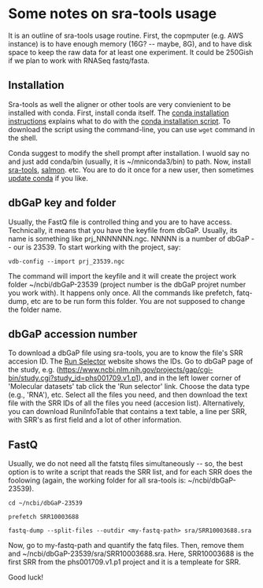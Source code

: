 # Some notes on sra-tools usage
It is an outline of sra-tools usage routine. First, the copmputer (e.g. AWS instance) is to have enough memory (16G? -- maybe, 8G), and to have disk space to keep the raw data for at least one experiment. It could be 250Gish if we plan to work with RNASeq fastq/fasta.

## Installation
Sra-tools as well the aligner or other tools are very convienient to be installed with conda. First, install conda itself. 
The [conda installation instructions](https://docs.conda.io/projects/conda/en/latest/user-guide/install/linux.html) explains what to do with the [conda installation script](https://docs.conda.io/en/latest/miniconda.html "Miniconda installtion script"). To download the script using the command-line, you can use `wget` command in the shell. 

Conda suggest to modify the shell prompt after installation. I wuold say no and just add conda/bin (usually, it is ~/mniconda3/bin) to path. Now, install [sra-tools](https://anaconda.org/bioconda/sra-tools "sra-tooks installtion page in conda"), [salmon](https://anaconda.org/bioconda/salmon "salmon installtion page in conda"). etc. You are to do it once for a new user, then sometimes [update conda](https://docs.conda.io/projects/conda/en/latest/commands/update.html) if you like.

## dbGaP key and folder
Usually, the FastQ file is controlled thing and you are to have access. Technically, it means that you have the keyfile from dbGaP. Usually, its name is something like prj_NNNNNNN.ngc. NNNNN is a number of dbGaP -- our is 23539. To start working with the project, say:

`vdb-config --import prj_23539.ngc`

The command will import the keyfile and it will create the project work folder ~/ncbi/dbGaP-23539 (project number is the dbGaP projret number you work with). It happens only once. All the commands like prefetch, fatq-dump, etc are to be run form this folder. You are not supposed to change the folder name.

## dbGaP accession number

To download a dbGaP file using sra-tools, you are to know the file's SRR accesion ID. The [Run Selector](https://trace.ncbi.nlm.nih.gov/) website shows the IDs. Go to dbGaP page of the study, e.g. (https://www.ncbi.nlm.nih.gov/projects/gap/cgi-bin/study.cgi?study_id=phs001709.v1.p1), and in the left lower corner of 'Molecular datasets' tab click the 'Run selector' link. Choose the data type (e.g., 'RNA'), etc. Select all the files you need, and then download the text file with the SRR IDs of all the files you need (accesion list). Alternatively, you can download RuniInfoTable that contains a text table, a line per SRR, with SRR's as first field and a lot of other information. 

## FastQ 
Usually, we do not need all the fatstq files simultaneously -- so, the best option is to write a script that reads the SRR list, and for each SRR does the foolowing (again, the working folder for all sra-tools is: ~/ncbi/dbGaP-23539).

`cd ~/ncbi/dbGaP-23539`

`prefetch SRR10003688`

`fastq-dump --split-files --outdir <my-fastq-path> sra/SRR10003688.sra`

Now, go to my-fastq-path and quantify the fatq files. Then, remove them and ~/ncbi/dbGaP-23539/sra/SRR10003688.sra. Here, SRR10003688 is the first SRR from the phs001709.v1.p1 project and it is a templeate for SRR.

Good luck!


